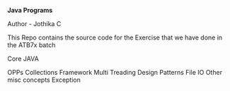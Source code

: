 **Java Programs**

Author - Jothika C

This Repo contains the source code for the Exercise that we have done in the ATB7x batch

Core JAVA

OPPs
Collections Framework
Multi Treading
Design Patterns
File IO
Other misc concepts
Exception
